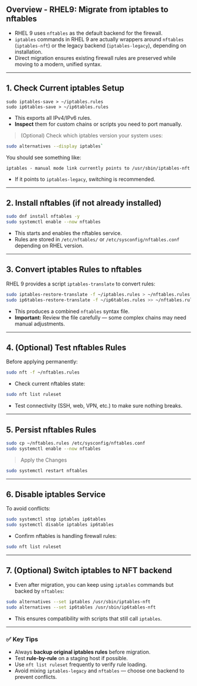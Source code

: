 ## **Overview - RHEL9: Migrate from iptables to nftables**

- RHEL 9 uses `nftables` as the default backend for the firewall.
- `iptables` commands in RHEL 9 are actually wrappers around `nftables` (`iptables-nft`) or the legacy backend (`iptables-legacy`), depending on installation.
- Direct migration ensures existing firewall rules are preserved while moving to a modern, unified syntax.

----------

## **1. Check Current iptables Setup**

```
sudo iptables-save > ~/iptables.rules 
sudo ip6tables-save > ~/ip6tables.rules
```

- This exports all IPv4/IPv6 rules.
- **Inspect** them for custom chains or scripts you need to port manually.

> (Optional) Check which iptables version your system uses:

```bash
sudo alternatives --display iptables`
```

You should see something like:

`iptables - manual mode link currently points to /usr/sbin/iptables-nft`

- If it points to `iptables-legacy`, switching is recommended.

----------

## **2. Install nftables (if not already installed)**

```bash
sudo dnf install nftables -y 
sudo systemctl enable --now nftables
```

- This starts and enables the nftables service.
- Rules are stored in `/etc/nftables/` or `/etc/sysconfig/nftables.conf` depending on RHEL version.

----------

## **3. Convert iptables Rules to nftables**

RHEL 9 provides a script `iptables-translate` to convert rules:

```bash
sudo iptables-restore-translate -f ~/iptables.rules > ~/nftables.rules 
sudo ip6tables-restore-translate -f ~/ip6tables.rules >> ~/nftables.rules
```

- This produces a combined `nftables` syntax file.
- **Important:** Review the file carefully — some complex chains may need manual adjustments.

----------

## **4. (Optional) Test nftables Rules**

Before applying permanently:

```bash
sudo nft -f ~/nftables.rules
```

- Check current nftables state:

```bash
sudo nft list ruleset
```

- Test connectivity (SSH, web, VPN, etc.) to make sure nothing breaks.

----------

## **5. Persist nftables Rules**

```bash
sudo cp ~/nftables.rules /etc/sysconfig/nftables.conf 
sudo systemctl enable --now nftables
```

> Apply the Changes

```bash
sudo systemctl restart nftables
```

----------

## **6. Disable iptables Service**

To avoid conflicts:

```bash
sudo systemctl stop iptables ip6tables 
sudo systemctl disable iptables ip6tables
```

- Confirm nftables is handling firewall rules:

```bash
sudo nft list ruleset
```

----------

## **7. (Optional) Switch iptables to NFT backend**

- Even after migration, you can keep using `iptables` commands but backed by `nftables`:

```bash
sudo alternatives --set iptables /usr/sbin/iptables-nft 
sudo alternatives --set ip6tables /usr/sbin/ip6tables-nft
```

- This ensures compatibility with scripts that still call `iptables`.

----------

### ✅ **Key Tips**

- Always **backup original iptables rules** before migration.
- Test **rule-by-rule** on a staging host if possible.
- Use `nft list ruleset` frequently to verify rule loading.
- Avoid mixing `iptables-legacy` and `nftables` — choose one backend to prevent conflicts.